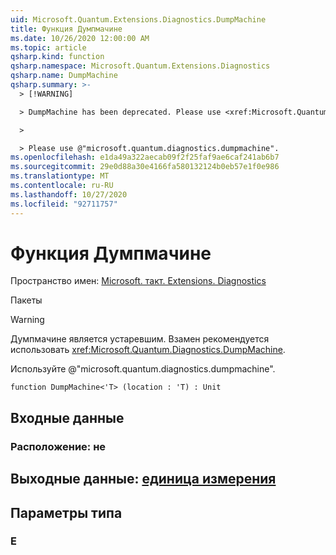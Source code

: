 ```yaml
---
uid: Microsoft.Quantum.Extensions.Diagnostics.DumpMachine
title: Функция Думпмачине
ms.date: 10/26/2020 12:00:00 AM
ms.topic: article
qsharp.kind: function
qsharp.namespace: Microsoft.Quantum.Extensions.Diagnostics
qsharp.name: DumpMachine
qsharp.summary: >-
  > [!WARNING]

  > DumpMachine has been deprecated. Please use <xref:Microsoft.Quantum.Diagnostics.DumpMachine> instead.

  >

  > Please use @"microsoft.quantum.diagnostics.dumpmachine".
ms.openlocfilehash: e1da49a322aecab09f2f25faf9ae6caf241ab6b7
ms.sourcegitcommit: 29e0d88a30e4166fa580132124b0eb57e1f0e986
ms.translationtype: MT
ms.contentlocale: ru-RU
ms.lasthandoff: 10/27/2020
ms.locfileid: "92711757"
---
```

# <a name="dumpmachine-function"></a>Функция Думпмачине

Пространство имен: [Microsoft. такт. Extensions. Diagnostics](xref:Microsoft.Quantum.Extensions.Diagnostics)

Пакеты [](https://nuget.org/packages/)


> [!WARNING]
> Думпмачине является устаревшим. Взамен рекомендуется использовать <xref:Microsoft.Quantum.Diagnostics.DumpMachine>.
>
> Используйте @"microsoft.quantum.diagnostics.dumpmachine".



```qsharp
function DumpMachine<'T> (location : 'T) : Unit
```


## <a name="input"></a>Входные данные

### <a name="location--t"></a>Расположение: не





## <a name="output--unit"></a>Выходные данные: [единица измерения](xref:microsoft.quantum.lang-ref.unit)



## <a name="type-parameters"></a>Параметры типа

### <a name="t"></a>Е

